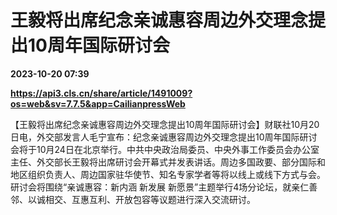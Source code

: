 # 王毅将出席纪念亲诚惠容周边外交理念提出10周年国际研讨会

**2023-10-20 07:39**

**https://api3.cls.cn/share/article/1491009?os=web&sv=7.7.5&app=CailianpressWeb**

【王毅将出席纪念亲诚惠容周边外交理念提出10周年国际研讨会】财联社10月20日电，外交部发言人毛宁宣布：纪念亲诚惠容周边外交理念提出10周年国际研讨会将于10月24日在北京举行。中共中央政治局委员、中央外事工作委员会办公室主任、外交部长王毅将出席研讨会开幕式并发表讲话。周边多国政要、部分国际和地区组织负责人、周边国家驻华使节、知名专家学者等将以线上或线下方式与会。研讨会将围绕“亲诚惠容：新内涵 新发展 新愿景”主题举行4场分论坛，就亲仁善邻、以诚相交、互惠互利、开放包容等议题进行深入交流研讨。